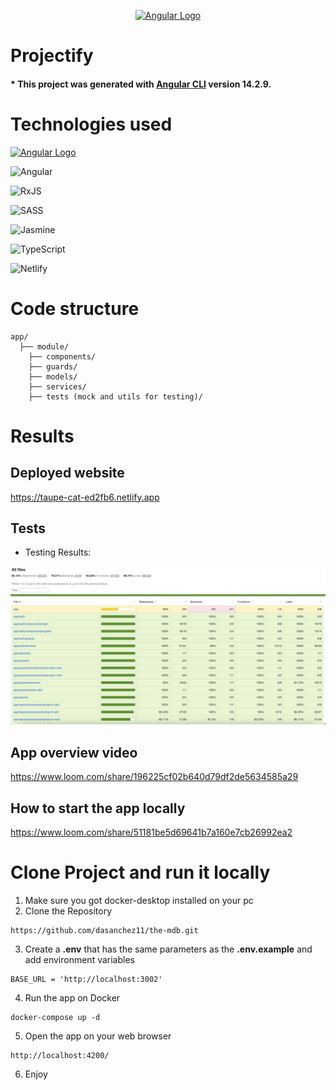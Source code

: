 <p align="center">
  <a href="https://angular.io/docs" target="__blank"><img src="https://upload.wikimedia.org/wikipedia/commons/c/cf/Angular_full_color_logo.svg" width="200" alt="Angular Logo" /></a>
</p>

# Projectify

#### \* This project was generated with [Angular CLI](https://github.com/angular/angular-cli) version 14.2.9.

# Technologies used

<p align="left">
  <a href="https://angular.io/docs" target="__blank"><img src="https://upload.wikimedia.org/wikipedia/commons/c/cf/Angular_full_color_logo.svg" width="100" alt="Angular Logo" /></a>
</p>

![Angular](https://img.shields.io/badge/angular-%23DD0031.svg?style=for-the-badge&logo=angular&logoColor=white)

![RxJS](https://img.shields.io/badge/rxjs-%23B7178C.svg?style=for-the-badge&logo=reactivex&logoColor=white)

![SASS](https://img.shields.io/badge/SASS-hotpink.svg?style=for-the-badge&logo=SASS&logoColor=white)

![Jasmine](https://img.shields.io/badge/jasmine-%238A4182.svg?style=for-the-badge&logo=jasmine&logoColor=white)

![TypeScript](https://img.shields.io/badge/typescript-%23007ACC.svg?style=for-the-badge&logo=typescript&logoColor=white)

![Netlify](https://img.shields.io/badge/netlify-%23000000.svg?style=for-the-badge&logo=netlify&logoColor=#00C7B7)

# Code structure

```
app/
  ├── module/
    ├── components/
    ├── guards/
    ├── models/
    ├── services/
    ├── tests (mock and utils for testing)/

```

# Results

## Deployed website

<a href= 'https://taupe-cat-ed2fb6.netlify.app' target="__blank">https://taupe-cat-ed2fb6.netlify.app</a>

## Tests

- Testing Results:

<p align="left">
  <a target="__blank"><img src="./tests.jpg" width="600" /></a>
</p>

## App overview video

<a href= 'https://www.loom.com/share/196225cf02b640d79df2de5634585a29' target="__blank">https://www.loom.com/share/196225cf02b640d79df2de5634585a29</a>

## How to start the app locally

<a href= 'https://www.loom.com/share/51181be5d69641b7a160e7cb26992ea2' target="__blank">https://www.loom.com/share/51181be5d69641b7a160e7cb26992ea2</a>

# Clone Project and run it locally

1. Make sure you got docker-desktop installed on your pc
2. Clone the Repository

```
https://github.com/dasanchez11/the-mdb.git
```

3. Create a **.env** that has the same parameters as the **.env.example** and add environment variables

```
BASE_URL = 'http://localhost:3002'
```

4. Run the app on Docker

```
docker-compose up -d
```

5. Open the app on your web browser

```
http://localhost:4200/
```

6. Enjoy
